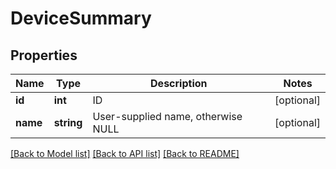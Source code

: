 # DeviceSummary

## Properties
Name | Type | Description | Notes
------------ | ------------- | ------------- | -------------
**id** | **int** | ID | [optional] 
**name** | **string** | User-supplied name, otherwise NULL | [optional] 

[[Back to Model list]](../README.md#documentation-for-models) [[Back to API list]](../README.md#documentation-for-api-endpoints) [[Back to README]](../README.md)


